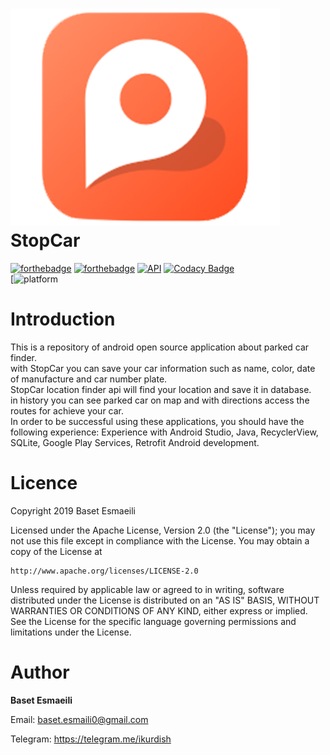 ![icon](assets/logo.png)
StopCar
==================================
[![forthebadge](https://forthebadge.com/images/badges/built-for-android.svg)](https://forthebadge.com)
[![forthebadge](https://forthebadge.com/images/badges/made-with-java.svg)](https://forthebadge.com)
[![API](https://img.shields.io/badge/API-16%2B-brightgreen.svg?style=flat-square)](https://android-arsenal.com/api?level=16)
[![Codacy Badge](https://api.codacy.com/project/badge/Grade/d2efcfac24a548dc9e2461393eb59de4)](https://www.codacy.com/manual/BasetEsmaeili/StopCar?utm_source=github.com&amp;utm_medium=referral&amp;utm_content=BasetEsmaeili/StopCar&amp;utm_campaign=Badge_Grade)
<br/>
[![platform](https://img.shields.io/badge/Platform-Android-green?style=for-the-badge&logo=android)
# Introduction
This is a repository of android open source application about parked car finder.<br/>
with StopCar you can save your car information such as name, color, date of manufacture and car number plate.<br/>StopCar location finder api will find your location and save it in database.<br/>in history you can see parked car on map and with directions access the routes for achieve your car.<br/>
In order to be successful using these applications, you should have the following experience:
Experience with Android Studio, Java, RecyclerView, SQLite, Google Play Services, Retrofit  Android development.
# Licence
Copyright 2019 Baset Esmaeili

Licensed under the Apache License, Version 2.0 (the "License"); you may not use this file except in compliance with the License. You may obtain a copy of the License at
```text
http://www.apache.org/licenses/LICENSE-2.0
```
Unless required by applicable law or agreed to in writing, software distributed under the License is distributed on an "AS IS" BASIS, WITHOUT WARRANTIES OR CONDITIONS OF ANY KIND, either express or implied. See the License for the specific language governing permissions and limitations under the License.

# Author

**Baset Esmaeili**

Email: baset.esmaili0@gmail.com

Telegram: https://telegram.me/ikurdish
